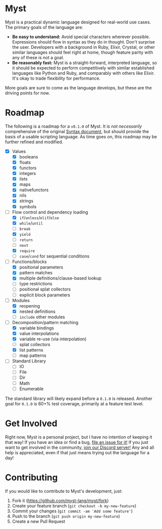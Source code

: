 # Myst

Myst is a practical dynamic language designed for real-world use cases. The primary goals of the language are:

- **Be easy to understand:** Avoid special characters wherever possible. Expressions should flow in syntax as they do in thought. Don't surprise the user. Developers with a background in Ruby, Elixir, Crystal, or other similar languages should feel right at home, though feature parity with any of these is not a goal.
- **Be reasonably fast:** Myst is a straight-forward, interpreted language, so it should be expected to perform competitively with similar established languages like Python and Ruby, and comparably with others like Elixir. It's okay to trade flexibility for performance.

More goals are sure to come as the language develops, but these are the driving points for now.


# Roadmap

The following is a roadmap for a `v0.1.0` of Myst. It is _not necessarily_ comprehensive of the original [Syntax document](SYNTAX.md), but should provide the basis of a usable scripting language. As time goes on, this roadmap may be further refined and modified.

- [X] Values
  - [X] booleans
  - [X] floats
  - [X] functors
  - [X] integers
  - [X] lists
  - [X] maps
  - [X] nativefunctors
  - [X] nils
  - [X] strings
  - [X] symbols
- [ ] Flow control and dependency loading
  - [X] `if`/`unless`/`elif`/`else`
  - [X] `while`/`until`
  - [ ] `break`
  - [X] `yield`
  - [ ] `return`
  - [ ] `next`
  - [X] `require`
  - [ ] `case`/`cond` for sequential conditions
- [ ] Functions/blocks
  - [X] positional parameters
  - [X] pattern matches
  - [X] multiple definitions/clause-based lookup
  - [ ] type restrictions
  - [ ] positional splat collectors
  - [ ] explicit block parameters
- [ ] Modules
  - [X] reopening
  - [X] nested definitions
  - [ ] `include` other modules
- [ ] Decomposition/pattern matching
  - [X] variable bindings
  - [X] value interpolations
  - [X] variable re-use (via interpolation)
  - [ ] splat collectors
  - [X] list patterns
  - [ ] map patterns
- [ ] Standard Library
  - [ ] IO
  - [ ] File
  - [ ] Dir
  - [ ] Math
  - [ ] Enumerable

The standard library will likely expand before a `0.1.0` is released. Another goal for `0.1.0` is 60+% test coverage, primarily at a feature test level.


# Get Involved

Right now, Myst is a personal project, but I have no intention of keeping it that way! If you have an idea or find a bug, [file an issue for it!](https://github.com/myst-lang/myst/issues/new) If you just want to get involved in the community, [join our Discord server!](https://discord.gg/8FtMeac) Any and all help is appreciated, even if that just means trying out the language for a day!


# Contributing

If you would like to contribute to Myst's development, just:

1. Fork it (https://github.com/myst-lang/myst/fork)
2. Create your feature branch (`git checkout -b my-new-feature`)
3. Commit your changes (`git commit -am 'Add some feature'`)
4. Push to the branch (`git push origin my-new-feature`)
5. Create a new Pull Request
